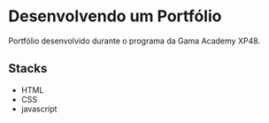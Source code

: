# Desenvolvendo um Portfólio

Portfólio desenvolvido durante o programa da Gama Academy XP48.

## Stacks
- HTML
- CSS
- javascript
